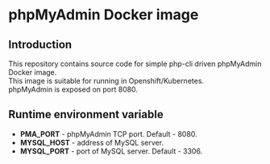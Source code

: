 phpMyAdmin Docker image
============================================
Introduction
------------

This repository contains source code for simple php-cli driven phpMyAdmin Docker image.  
This image is suitable for running in Openshift/Kubernetes.  
phpMyAdmin is exposed on port 8080.

Runtime environment variable
------------
 * **PMA_PORT** - phpMyAdmin TCP port. Default - 8080.
 * **MYSQL_HOST** - address of MySQL server.
 * **MYSQL_PORT** - port of MySQL server. Default - 3306.
